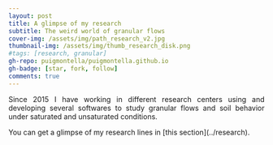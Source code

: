 ```yaml
---
layout: post
title: A glimpse of my research
subtitle: The weird world of granular flows
cover-img: /assets/img/path_research_v2.jpg
thumbnail-img: /assets/img/thumb_research_disk.png
#tags: [research, granular]
gh-repo: puigmontella/puigmontella.github.io
gh-badge: [star, fork, follow]
comments: true
---
```

<p align="justify">   Since 2015 I have working in different research centers using and developing several softwares to study granular flows and soil behavior under saturated and unsaturated conditions. </p>  You can get a glimpse of my research lines in [this section](../research).
